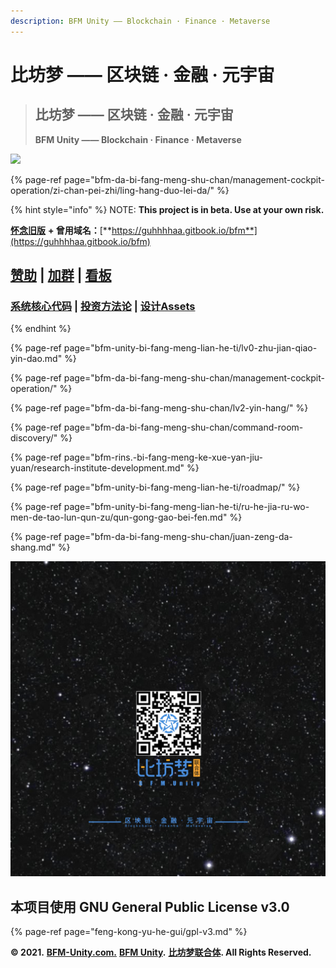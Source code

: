 ```yaml
---
description: BF​M Unity —— Blockchain · Finance · Metaverse
---
```


# 比坊梦 —— 区块链 · 金融 · 元宇宙

> ## **比坊梦 —— 区块链 · 金融 · 元宇宙**
>
> **BF​M Unity —— Blockchain · Finance · Metaverse**

![](.gitbook/assets/dang-jian-xuan-chuan-23.png)

{% page-ref page="bfm-da-bi-fang-meng-shu-chan/management-cockpit-operation/zi-chan-pei-zhi/ling-hang-duo-lei-da/" %}

{% hint style="info" %}
NOTE: **This project is in beta. Use at your own risk.** 

[**怀念旧版**](https://guhhhhaa.gitbook.io/bfm-unity-doc-v1/) **+ 曾用域名：**[**https://guhhhhaa.gitbook.io/bfm**](https://guhhhhaa.gitbook.io/bfm)

## [赞助](https://www.bfm-unity.com/bfm-da-bi-fang-meng-shu-chan/juan-zeng-da-shang) \| [加群](https://www.bfm-unity.com/bfm-unity-bi-fang-meng-lian-he-ti/ru-he-jia-ru-wo-men-de-tao-lun-qun-zu) \| [看板](https://trello.com/b/z4aDgNAL/todolist)

### [**系统核心代码**](https://www.bfm-unity.com/bfm-dins.-bi-fang-meng-gong-cheng-she-ji-yuan/ruan-jian-bfm-on-python) \| [**投资方法论**](https://guhhhhaa.gitbook.io/joinquant/jin-rong-li-lun-zong-jie) **\|** [**设计Assets**](https://share.weiyun.com/l21pilUf)
{% endhint %}

{% page-ref page="bfm-unity-bi-fang-meng-lian-he-ti/lv0-zhu-jian-qiao-yin-dao.md" %}

{% page-ref page="bfm-da-bi-fang-meng-shu-chan/management-cockpit-operation/" %}

{% page-ref page="bfm-da-bi-fang-meng-shu-chan/lv2-yin-hang/" %}

{% page-ref page="bfm-da-bi-fang-meng-shu-chan/command-room-discovery/" %}

{% page-ref page="bfm-rins.-bi-fang-meng-ke-xue-yan-jiu-yuan/research-institute-development.md" %}

{% page-ref page="bfm-unity-bi-fang-meng-lian-he-ti/roadmap/" %}

{% page-ref page="bfm-unity-bi-fang-meng-lian-he-ti/ru-he-jia-ru-wo-men-de-tao-lun-qun-zu/qun-gong-gao-bei-fen.md" %}

{% page-ref page="bfm-da-bi-fang-meng-shu-chan/juan-zeng-da-shang.md" %}

![](.gitbook/assets/bfm-unity-3.0%20%285%29.png)

## 本项目使用 GNU General Public License v3.0

{% page-ref page="feng-kong-yu-he-gui/gpl-v3.md" %}

**© 2021.** [**BFM-Unity.com.**](https://www.bfm-unity.com/) [**BFM Unity**](https://www.bfm-unity.com/)**.** [**比坊梦联合体**](https://www.bfm-unity.com/)**. All Rights Reserved.**

